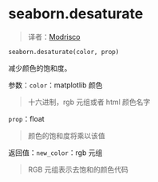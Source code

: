 # seaborn.desaturate

> 译者：[Modrisco](https://github.com/Modrisco)

```py
seaborn.desaturate(color, prop)
```

减少颜色的饱和度。

参数：`color`：matplotlib 颜色

> 十六进制，rgb 元组或者 html 颜色名字

`prop`：float

> 颜色的饱和度将乘以该值

返回值：`new_color`：rgb 元组

> RGB 元组表示去饱和的颜色代码

